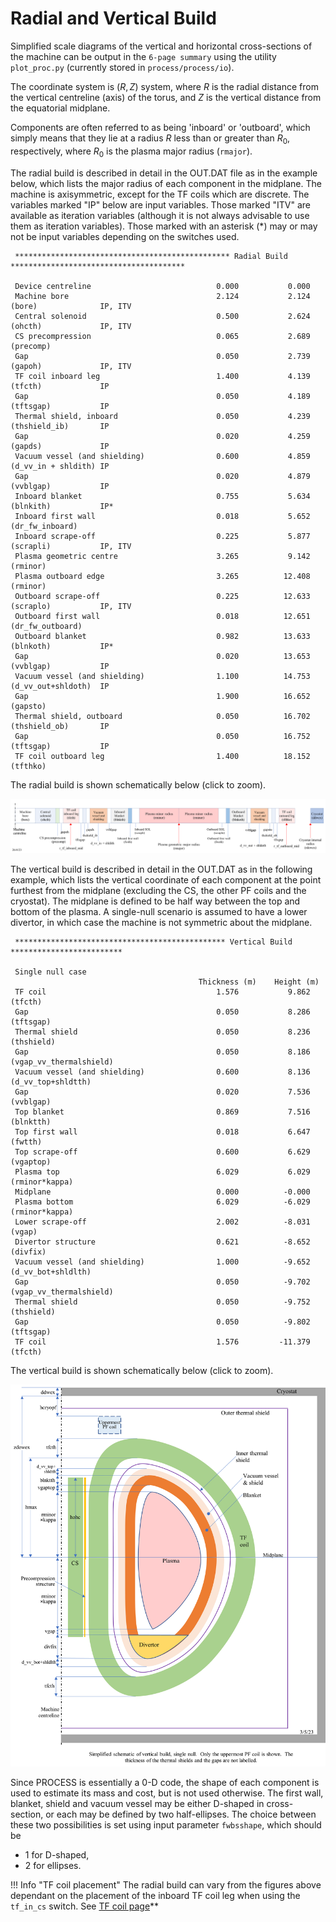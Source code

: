# Radial and Vertical Build

Simplified scale diagrams of the vertical and horizontal cross-sections of the machine can be
output in the `6-page summary` using the utility `plot_proc.py` (currently stored in `process/process/io`).  

The coordinate system is $(R,Z)$ system, where $R$ is the radial distance from the vertical
centreline (axis) of the torus, and $Z$ is the vertical distance from the equatorial midplane.

Components are often referred to as being 'inboard' or 'outboard', which simply
means that they lie at a radius $R$ less than or greater than $R_0$,
respectively, where $R_0$ is the plasma major radius (`rmajor`).

The radial build is described in detail in the OUT.DAT file as in the example below, which lists
the major radius of each component in the midplane.  The machine is axisymmetric, except for the
TF coils which are discrete.  The variables marked "IP" below are input variables.  Those marked
"ITV" are available as iteration variables (although it is not always advisable to use them as
iteration variables).  Those marked with an asterisk (*) may or may not be input variables
depending on the switches used.  

```text
 ************************************************ Radial Build ***************************************
 
 Device centreline                            0.000           0.000                       
 Machine bore                                 2.124           2.124   (bore)              IP, ITV
 Central solenoid                             0.500           2.624   (ohcth)             IP, ITV
 CS precompression                            0.065           2.689   (precomp)           
 Gap                                          0.050           2.739   (gapoh)             IP, ITV
 TF coil inboard leg                          1.400           4.139   (tfcth)             IP
 Gap                                          0.050           4.189   (tftsgap)           IP
 Thermal shield, inboard                      0.050           4.239   (thshield_ib)       IP
 Gap                                          0.020           4.259   (gapds)             IP
 Vacuum vessel (and shielding)                0.600           4.859   (d_vv_in + shldith) IP
 Gap                                          0.020           4.879   (vvblgap)           IP
 Inboard blanket                              0.755           5.634   (blnkith)           IP*
 Inboard first wall                           0.018           5.652   (dr_fw_inboard)             
 Inboard scrape-off                           0.225           5.877   (scrapli)           IP, ITV
 Plasma geometric centre                      3.265           9.142   (rminor)            
 Plasma outboard edge                         3.265          12.408   (rminor)            
 Outboard scrape-off                          0.225          12.633   (scraplo)           IP, ITV
 Outboard first wall                          0.018          12.651   (dr_fw_outboard)             
 Outboard blanket                             0.982          13.633   (blnkoth)           IP*
 Gap                                          0.020          13.653   (vvblgap)           IP
 Vacuum vessel (and shielding)                1.100          14.753   (d_vv_out+shldoth)  IP
 Gap                                          1.900          16.652   (gapsto)            
 Thermal shield, outboard                     0.050          16.702   (thshield_ob)       IP
 Gap                                          0.050          16.752   (tftsgap)           IP
 TF coil outboard leg                         1.400          18.152   (tfthko)          

```

The radial build is shown schematically below (click to zoom).

<img title="Radial build" src="../../images/radial-build.png" alt="Radial build">

The vertical build is described in detail in the OUT.DAT as in the following example, which lists
the vertical coordinate of each component at the point furthest from the midplane (excluding the
CS, the other PF coils and the cryostat).  The midplane is defined to be half way between the top
and bottom of the plasma.  A single-null scenario is assumed to have a lower divertor, in which
case the machine is not symmetric about the midplane.  

```text
 *********************************************** Vertical Build *************************
 
 Single null case
                                          Thickness (m)    Height (m)
 TF coil                                      1.576           9.862   (tfcth)             
 Gap                                          0.050           8.286   (tftsgap)           
 Thermal shield                               0.050           8.236   (thshield)          
 Gap                                          0.050           8.186   (vgap_vv_thermalshield)             
 Vacuum vessel (and shielding)                0.600           8.136   (d_vv_top+shldtth)  
 Gap                                          0.020           7.536   (vvblgap)           
 Top blanket                                  0.869           7.516   (blnktth)           
 Top first wall                               0.018           6.647   (fwtth)             
 Top scrape-off                               0.600           6.629   (vgaptop)           
 Plasma top                                   6.029           6.029   (rminor*kappa)      
 Midplane                                     0.000          -0.000                       
 Plasma bottom                                6.029          -6.029   (rminor*kappa)      
 Lower scrape-off                             2.002          -8.031   (vgap)              
 Divertor structure                           0.621          -8.652   (divfix)            
 Vacuum vessel (and shielding)                1.000          -9.652   (d_vv_bot+shldlth)  
 Gap                                          0.050          -9.702   (vgap_vv_thermalshield)             
 Thermal shield                               0.050          -9.752   (thshield)          
 Gap                                          0.050          -9.802   (tftsgap)           
 TF coil                                      1.576         -11.379   (tfcth)    

```

The vertical build is shown schematically below (click to zoom).  

<img title="Vertical build" src="../../images/vertical-build.png" alt="Vertical build">

Since PROCESS is essentially a 0-D code, the shape of each component is used to estimate its mass
and cost, but is not used otherwise.  The first wall, blanket, shield and vacuum vessel may be
either D-shaped in cross-section, or each may be defined by two half-ellipses. The choice between
these two possibilities is set using input parameter `fwbsshape`, which should be

- 1 for D-shaped,
- 2 for ellipses.

!!! Info "TF coil placement"
    The radial build can vary from the figures above dependant on the placement of the inboard TF
    coil leg when using the `tf_in_cs` switch. See [TF coil page](tf-coil.md)**

